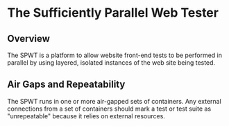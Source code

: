 # The Sufficiently Parallel Web Tester

## Overview

The SPWT is a platform to allow website front-end tests to be performed in parallel by using layered, isolated instances of the web site being tested.

## Air Gaps and Repeatability

The SPWT runs in one or more air-gapped sets of containers. Any external connections from a set of containers should mark a test or test suite as "unrepeatable" because it relies on external resources.

 
